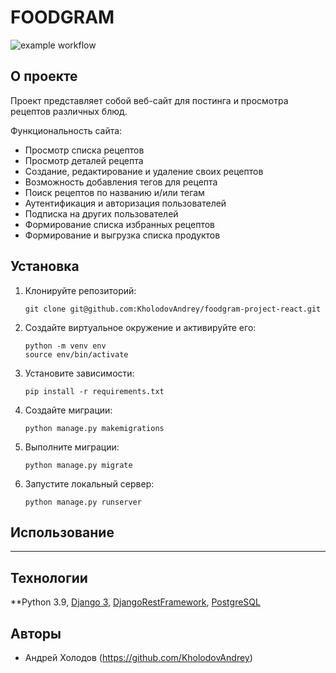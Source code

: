# FOODGRAM
![example workflow](https://github.com/KholodovAndrey/foodgram-project-react/actions/workflows/yamdb_workflow.yml/badge.svg)

## О проекте

Проект представляет собой веб-сайт для постинга и просмотра рецептов различных блюд.

Функциональность сайта:
- Просмотр списка рецептов
- Просмотр деталей рецепта
- Создание, редактирование и удаление своих рецептов
- Возможность добавления тегов для рецепта
- Поиск рецептов по названию и/или тегам
- Аутентификация и авторизация пользователей
- Подписка на других пользователей
- Формирование списка избранных рецептов
- Формирование и выгрузка списка продуктов

## Установка

1. Клонируйте репозиторий:

   ```
   git clone git@github.com:KholodovAndrey/foodgram-project-react.git
   ```

2. Создайте виртуальное окружение и активируйте его:

   ```
   python -m venv env
   source env/bin/activate
   ```

3. Установите зависимости:

   ```
   pip install -r requirements.txt
   ```

4. Создайте миграции:

   ```
   python manage.py makemigrations
   ```

5. Выполните миграции:

   ```
   python manage.py migrate
   ```

5. Запустите локальный сервер:

   ```
   python manage.py runserver
   ```

## Использование

----------------------------------------------------------------

## Технологии

 **Python 3.9,
 [Django 3](https://docs.djangoproject.com/en/3.0/),
 [DjangoRestFramework](https://www.django-rest-framework.org),
 [PostgreSQL](https://www.postgresql.org/docs/)

## Авторы

- Андрей Холодов (https://github.com/KholodovAndrey)
